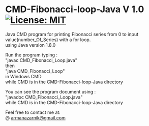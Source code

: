 # CMD-Fibonacci-loop-Java V 1.0 [![License: MIT](https://img.shields.io/badge/License-MIT-yellow.svg)](https://opensource.org/licenses/MIT)   
Java CMD program for printing Fibonacci series from 0 to input value(number_Of_Series) with a for loop.   
using Java version 1.8.0  

Run the program typing :  
"javac CMD_Fibonacci_Loop.java"  
then   
"java CMD_Fibonacci_Loop"   
in Windows CMD   
while CMD is in the CMD-Fibonacci-loop-Java directory     
  
You can see the program document using :    
"javadoc CMD_Fibonacci_Loop.java"   
 while CMD is in the CMD-Fibonacci-loop-Java directory    
  
Feel free to contact me at:  
@ armanazarnik@gmail.com
